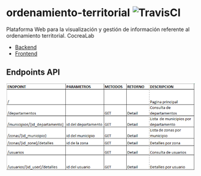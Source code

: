 # ordenamiento-territorial ![TravisCI](https://travis-ci.org/larry852/ordenamiento-territorial.svg?branch=master)
Plataforma Web para la visualización y gestión de información referente al ordenamiento territorial. CocreaLab

- [Backend](https://ordenamiento-backend.herokuapp.com)
- [Frontend](https://ordenamiento-frontend.herokuapp.com)

## Endpoints API
![Endpoints](Source/Backend/Endpoints.PNG?raw=true "Endpoints")